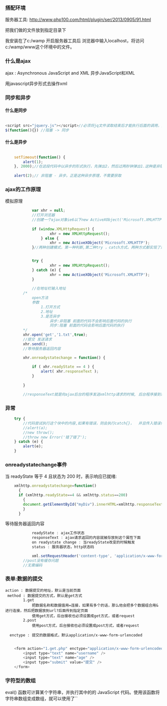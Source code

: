 ### 搭配环境

服务器工具:
	http://www.php100.com/html/plugin/ser/2013/0905/91.html
    
把我们做的文件放到指定目录下

我安装在了c:/wamp 开启服务器工具后 浏览器中输入localhost，将访问c:/wamp/www这个环境中的文件。

### 什么是ajax

ajax : Asynchronous JavaScript and XML 异步JavaScript和XML

用javascript异步形式去操作xml


### 同步和异步

#### 什么是同步
```javascript

<script src="jquery.js"></script>//必须将jq文件读取结束后才能执行后面的调用，按照从上到下的原则执行
$(function(){})	//阻塞 -> 同步

```
#### 什么是异步
```javascript

	setTimeout(function() {
		alert(1);
	}, 2000);//在这段代码中以异步的形式执行，先弹出2，然后过两秒钟弹出1.这种是非阻塞模式
	
	alert(2);//	非阻塞 - 异步。正是这种异步原理，不需要获取

```

### ajax的工作原理

模拟原理
```javascript
			var xhr = null;
			//打开浏览器
			//创建一个ajax对象ie6以下new ActiveXObject('Microsoft.XMLHTTP')
			
			if (window.XMLHttpRequest) {
					xhr = new XMLHttpRequest();
				} else {
					xhr = new ActiveXObject('Microsoft.XMLHTTP');
			}//两种创建模式，第一种判断,第二种try ，catch方式。两种方式都实现了兼容


			try {
					xhr = new XMLHttpRequest();
			} catch (e) {
					xhr = new ActiveXObject('Microsoft.XMLHTTP');
			}
						
			//在地址栏输入地址
		/*
			open方法
			参数
				1.打开方式
				2.地址
				3.是否异步
					异步:非阻塞 前面的代码不会影响后面代码的执行
					同步:阻塞 前面的代码会影响后面代码的执行
		*/
		xhr.open('get','1.txt',true);
		//提交 发送请求
		xhr.send();
		//等待服务器返回内容

		xhr.onreadystatechange = function() {
			
			if ( xhr.readyState == 4 ) {
				alert( xhr.responseText );
			}
			
		}

		//responseText就是向ajax后台的程序发送xmlhttp请求的时候, 后台程序接到请求会进行处理,处理结束后,可以返回一串数据给前台,这个就是responseText
```

### 异常

```javascript
	try {
		//代码尝试执行这个块中的内容,如果有错误，则会执行catch{}，	并且传入错误信息参数
		//alert(a);
		//new throw();
		//throw new Error('错了错了');
	} catch (e) {
		alert(e);
	}
```

### onreadystatechange事件

当 readyState 等于 4 且状态为 200 时，表示响应已就绪:
```javascript
	xmlhttp.onreadystatechange=function()
	  {
	  if (xmlhttp.readyState==4 && xmlhttp.status==200)
	    {
	    document.getElementById("myDiv").innerHTML=xmlhttp.responseText;
	    }
	  }
```
等待服务器返回内容

```javascript
			readyState : ajax工作状态
			responseText : ajax请求返回的内容就被存放到这个属性下面
			on readystate change : 当readyState改变的时候触发
			status : 服务器状态，http状态码

			xml.setRequestHeader('content-type', 'application/x-www-form-urlencoded');//申明发送的数据类型
		//post没有缓存问题
		//无需编码
```

### 表单:数据的提交

	action : 数据提交的地址，默认是当前页面
     method : 数据提交的方式，默认是get方式
        	1.get
            	把数据名称和数据值用=连接，如果有多个的话，那么他会把多个数据组合用&进行连接，然后把数据放到url?后面传到指定页面
				使用get方式，后台接收也必须设置成get方式，或者request
            2.post
				使用post方式，后台接收也必须设置成post方式，或者request

      enctype : 提交的数据格式，默认application/x-www-form-urlencoded
		
```javascript
	
	<form action="1.get.php" enctype="application/x-www-form-urlencoded">
    	<input type="text" name="username" />
        <input type="text" name="age" />
        <input type="submit" value="提交" />
    </form>


```

### 字符型的数组

eval() 函数可计算某个字符串，并执行其中的的 JavaScript 代码。使用该函数将字符串数组变成数组，就可以使用了``